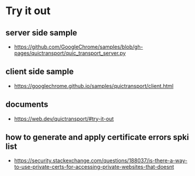 # Try it out

## server side sample

* https://github.com/GoogleChrome/samples/blob/gh-pages/quictransport/quic_transport_server.py

## client side sample

* https://googlechrome.github.io/samples/quictransport/client.html

## documents

* https://web.dev/quictransport/#try-it-out

## how to generate and apply certificate errors spki list

* https://security.stackexchange.com/questions/188037/is-there-a-way-to-use-private-certs-for-accessing-private-websites-that-doesnt
